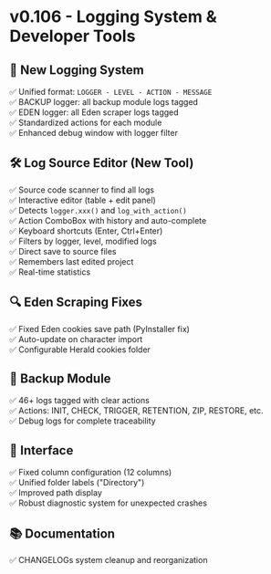 # v0.106 - Logging System & Developer Tools

## 🔧 New Logging System
✅ Unified format: `LOGGER - LEVEL - ACTION - MESSAGE`  
✅ BACKUP logger: all backup module logs tagged  
✅ EDEN logger: all Eden scraper logs tagged  
✅ Standardized actions for each module  
✅ Enhanced debug window with logger filter  

## 🛠️ Log Source Editor (New Tool)
✅ Source code scanner to find all logs  
✅ Interactive editor (table + edit panel)  
✅ Detects `logger.xxx()` and `log_with_action()`  
✅ Action ComboBox with history and auto-complete  
✅ Keyboard shortcuts (Enter, Ctrl+Enter)  
✅ Filters by logger, level, modified logs  
✅ Direct save to source files  
✅ Remembers last edited project  
✅ Real-time statistics  

## 🔍 Eden Scraping Fixes
✅ Fixed Eden cookies save path (PyInstaller fix)  
✅ Auto-update on character import  
✅ Configurable Herald cookies folder  

## 📝 Backup Module
✅ 46+ logs tagged with clear actions  
✅ Actions: INIT, CHECK, TRIGGER, RETENTION, ZIP, RESTORE, etc.  
✅ Debug logs for complete traceability  

## 🎨 Interface
✅ Fixed column configuration (12 columns)  
✅ Unified folder labels ("Directory")  
✅ Improved path display  
✅ Robust diagnostic system for unexpected crashes  

## 📚 Documentation
✅ CHANGELOGs system cleanup and reorganization